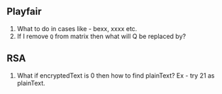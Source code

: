 ## Playfair

1. What to do in cases like - bexx, xxxx etc.
2. If I remove `Q` from matrix then what will Q be replaced by?

## RSA
1. What if encryptedText is 0 then how to find plainText? Ex - try 21 as plainText.
